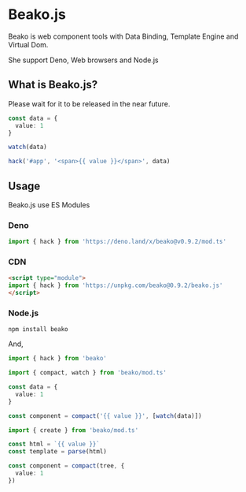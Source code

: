 # Beako.js

Beako is web component tools with Data Binding, Template Engine and Virtual Dom.

She support Deno, Web browsers and Node.js


## What is Beako.js?

Please wait for it to be released in the near future.

``` ts
const data = {
  value: 1
}

watch(data)

hack('#app', '<span>{{ value }}</span>', data)
```

## Usage

Beako.js use ES Modules

### Deno

``` ts
import { hack } from 'https://deno.land/x/beako@v0.9.2/mod.ts'
```

### CDN

``` html
<script type="module">
import { hack } from 'https://unpkg.com/beako@0.9.2/beako.js'
</script>
```

### Node.js

``` shell
npm install beako
```

And,

``` js
import { hack } from 'beako'
```




``` ts
import { compact, watch } from 'beako/mod.ts'

const data = {
  value: 1
}

const component = compact('{{ value }}', [watch(data)])
```


``` ts
import { create } from 'beako/mod.ts'

const html = `{{ value }}`
const template = parse(html)

const component = compact(tree, {
  value: 1
})
```

